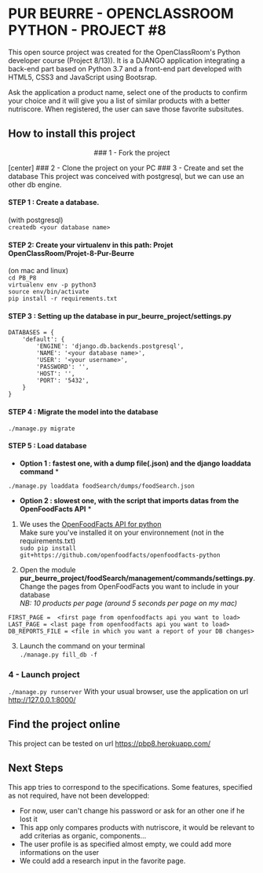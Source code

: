 # PUR BEURRE - OPENCLASSROOM PYTHON - PROJECT #8
This open source project was created for the OpenClassRoom's Python developer course (Project 8/13)).
It is a DJANGO application integrating a back-end part based on Python 3.7 and a front-end part developed with HTML5, CSS3 and JavaScript using Bootsrap.

Ask the application a product name, select one of the products to confirm your choice and it will give you a list of similar products with a better nutriscore.
When registered, the user can save those favorite subsitutes.

## How to install this project

<p style="text-align:center";>
### 1 - Fork the project
</p>
[center]
### 2 - Clone the project on your PC
### 3 - Create and set the database
This project was conceived with postgresql, but we can use an other db engine.

#### STEP 1 : Create a database.
(with postgresql)<br/>
`createdb <your database name>`

#### STEP 2: Create your virtualenv in this path: Projet OpenClassRoom/Projet-8-Pur-Beurre
(on mac and linux)<br/>
`cd PB_P8`<br/>
`virtualenv env -p python3`<br/>
`source env/bin/activate`<br/>
`pip install -r requirements.txt`<br/>

#### STEP 3 : Setting up the database in pur_beurre_project/settings.py
```
DATABASES = {
    'default': {
        'ENGINE': 'django.db.backends.postgresql',
        'NAME': '<your database name>',
        'USER': '<your username>',
        'PASSWORD': '',
        'HOST': '',
        'PORT': '5432',
    }
}
```

#### STEP 4 : Migrate the model into the database
`./manage.py migrate`

#### STEP 5 : Load database

  * **Option 1 : fastest one, with a dump file(.json) and the django loaddata command** *

`./manage.py loaddata foodSearch/dumps/foodSearch.json`

  * **Option 2 : slowest one, with the script that imports datas from the OpenFoodFacts API** *

1. We uses the [OpenFoodFacts API for python](https://github.com/openfoodfacts/openfoodfacts-python)<br/>
Make sure you've installed it on your environnement (not in the requirements.txt)<br/>
`sudo pip install git+https://github.com/openfoodfacts/openfoodfacts-python`<br/>

2. Open the module **pur_beurre_project/foodSearch/management/commands/settings.py**.<br/>
Change the pages from OpenFoodFacts you want to include in your database<br/>
*NB: 10 products per page (around 5 seconds per page on my mac)*
```
FIRST_PAGE =  <first page from openfoodfacts api you want to load>
LAST_PAGE = <last page from openfoodfacts api you want to load>
DB_REPORTS_FILE = <file in which you want a report of your DB changes>
```
3. Launch the command on your terminal<br/>
`./manage.py fill_db -f`


### 4 - Launch project
`./manage.py runserver`
With your usual browser, use the application on url http://127.0.0.1:8000/

## Find the project online

This project can be tested on url https://pbp8.herokuapp.com/

## Next Steps
This app tries to correspond to the specifications. Some features, specified as not required, have not been developped:
* For now, user can't change his password or ask for an other one if he lost it
* This app only compares products with nutriscore, it would be relevant to add criterias as organic, components...
* The user profile is as specified almost empty, we could add more informations on the user
* We could add a research input in the favorite page.
